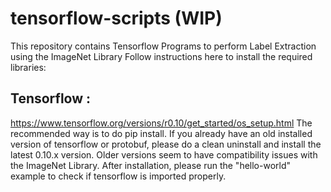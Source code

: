 # tensorflow-scripts (WIP)
This repository contains Tensorflow Programs to perform Label Extraction using the ImageNet Library
Follow instructions here to install the required libraries:

## Tensorflow : 
https://www.tensorflow.org/versions/r0.10/get_started/os_setup.html 
The recommended way is to do pip install. If you already have an old installed version of tensorflow or protobuf, please do a clean uninstall and install the latest 0.10.x version. Older versions seem to have compatibility issues with the ImageNet Library. After installation, please run the "hello-world" example to check if tensorflow is imported properly.
